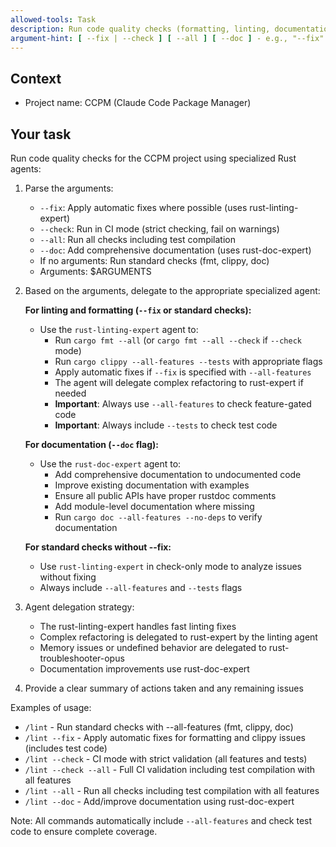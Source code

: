 ```yaml
---
allowed-tools: Task
description: Run code quality checks (formatting, linting, documentation)
argument-hint: [ --fix | --check ] [ --all ] [ --doc ] - e.g., "--fix" or "--check --all"
---
```


## Context

- Project name: CCPM (Claude Code Package Manager)

## Your task

Run code quality checks for the CCPM project using specialized Rust agents:

1. Parse the arguments:
   - `--fix`: Apply automatic fixes where possible (uses rust-linting-expert)
   - `--check`: Run in CI mode (strict checking, fail on warnings)
   - `--all`: Run all checks including test compilation
   - `--doc`: Add comprehensive documentation (uses rust-doc-expert)
   - If no arguments: Run standard checks (fmt, clippy, doc)
   - Arguments: $ARGUMENTS

2. Based on the arguments, delegate to the appropriate specialized agent:

   **For linting and formatting (`--fix` or standard checks):**
   - Use the `rust-linting-expert` agent to:
     - Run `cargo fmt --all` (or `cargo fmt --all --check` if `--check` mode)
     - Run `cargo clippy --all-features --tests` with appropriate flags
     - Apply automatic fixes if `--fix` is specified with `--all-features`
     - The agent will delegate complex refactoring to rust-expert if needed
     - **Important**: Always use `--all-features` to check feature-gated code
     - **Important**: Always include `--tests` to check test code

   **For documentation (`--doc` flag):**
   - Use the `rust-doc-expert` agent to:
     - Add comprehensive documentation to undocumented code
     - Improve existing documentation with examples
     - Ensure all public APIs have proper rustdoc comments
     - Add module-level documentation where missing
     - Run `cargo doc --all-features --no-deps` to verify documentation

   **For standard checks without --fix:**
   - Use `rust-linting-expert` in check-only mode to analyze issues without fixing
   - Always include `--all-features` and `--tests` flags

3. Agent delegation strategy:
   - The rust-linting-expert handles fast linting fixes
   - Complex refactoring is delegated to rust-expert by the linting agent
   - Memory issues or undefined behavior are delegated to rust-troubleshooter-opus
   - Documentation improvements use rust-doc-expert

4. Provide a clear summary of actions taken and any remaining issues

Examples of usage:

- `/lint` - Run standard checks with --all-features (fmt, clippy, doc)
- `/lint --fix` - Apply automatic fixes for formatting and clippy issues (includes test code)
- `/lint --check` - CI mode with strict validation (all features and tests)
- `/lint --check --all` - Full CI validation including test compilation with all features
- `/lint --all` - Run all checks including test compilation with all features
- `/lint --doc` - Add/improve documentation using rust-doc-expert

Note: All commands automatically include `--all-features` and check test code to ensure complete coverage.